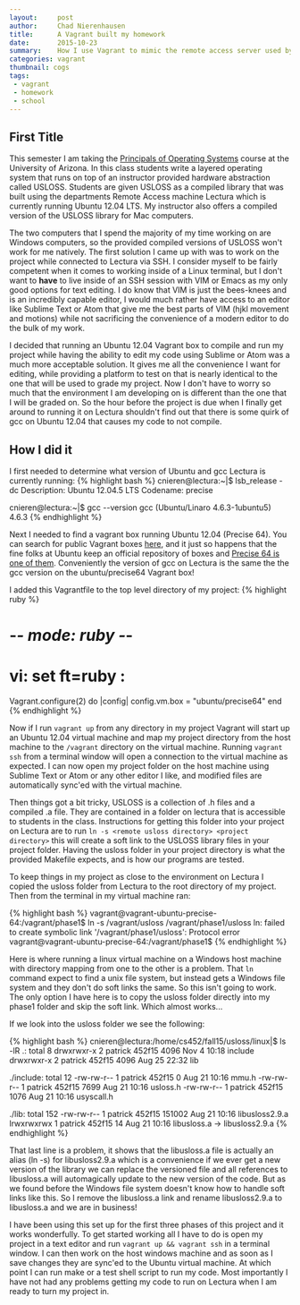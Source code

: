 ```yaml
---
layout:     post
author:     Chad Nierenhausen
title:      A Vagrant built my homework
date:       2015-10-23
summary:    How I use Vagrant to mimic the remote access server used by the Computer Science Department at the University of Arizona.
categories: vagrant
thumbnail: cogs
tags:
 - vagrant
 - homework
 - school
---
```


## First Title
This semester I am taking the [Principals of Operating Systems][class] course at the University of Arizona. In this class students write a layered operating system that runs on top of an instructor provided hardware abstraction called USLOSS. Students are given USLOSS as a compiled library that was built using the departments Remote Access machine Lectura which is currently running Ubuntu 12.04 LTS. My instructor also offers a compiled version of the USLOSS library for Mac computers.

The two computers that I spend the majority of my time working on are Windows computers, so the provided compiled versions of USLOSS won\'t work for me natively. The first solution I came up with was to work on the project while connected to Lectura via SSH. I consider myself to be fairly competent when it comes to working inside of a Linux terminal, but I don\'t want to **have** to live inside of an SSH session with VIM or Emacs as my only good options for text editing. I do know that VIM is just the bees-knees and is an incredibly capable editor, I would much rather have access to an editor like Sublime Text or Atom that give me the best parts of VIM (hjkl movement and motions) while not sacrificing the convenience of a modern editor to do the bulk of my work.

I decided that running an Ubuntu 12.04 Vagrant box to compile and run my project while having the ability to edit my code using Sublime or Atom was a much more acceptable solution. It gives me all the convenience I want for editing, while providing a platform to test on that is nearly identical to the one that will be used to grade my project. Now I don\'t have to worry so much that the environment I am developing on is different than the one that I will be graded on. So the hour before the project is due when I finally get around to running it on Lectura shouldn\'t find out that there is some quirk of gcc on Ubuntu 12.04 that causes my code to not compile.

## How I did it
I first needed to determine what version of Ubuntu and gcc Lectura is currently running:
{% highlight bash %}
cnieren@lectura:~|$  lsb_release -dc
Description:    Ubuntu 12.04.5 LTS
Codename:       precise

cnieren@lectura:~|$  gcc --version
gcc (Ubuntu/Linaro 4.6.3-1ubuntu5) 4.6.3
{% endhighlight %}

Next I needed to find a vagrant box running Ubuntu 12.04 (Precise 64). You can search for public Vagrant boxes [here][boxCloud], and it just so happens that the fine folks at Ubuntu keep an official repository of boxes and [Precise 64 is one of them][precise]. Conveniently the version of gcc on Lectura is the same the the gcc version on the ubuntu/precise64 Vagrant box!

I added this Vagrantfile to the top level directory of my project:
{% highlight ruby %}
# -*- mode: ruby -*-
# vi: set ft=ruby :

Vagrant.configure(2) do |config|
  config.vm.box = "ubuntu/precise64"
end
{% endhighlight %}

Now if I run ```vagrant up``` from any directory in my project Vagrant will start up an Ubuntu 12.04 virtual machine and map my project directory from the host machine to the ```/vagrant``` directory on the virtual machine. Running ```vagrant ssh``` from a terminal window will open a connection to the virtual machine as expected. I can now open my project folder on the host machine using Sublime Text or Atom or any other editor I like, and modified files are automatically sync\'ed with the virtual machine.

Then things got a bit tricky, USLOSS is a collection of .h files and a compiled .a file. They are contained in a folder on lectura that is accessible to students in the class. Instructions for getting this folder into your project on Lectura are to run ```ln -s <remote usloss directory> <project directory>``` this will create a soft link to the USLOSS library files in your project folder. Having the usloss folder in your project directory is what the provided Makefile expects, and is how our programs are tested.

To keep things in my project as close to the environment on Lectura I copied the usloss folder from Lectura to the root directory of my project. Then from the terminal in my virtual machine ran:

{% highlight bash %}
vagrant@vagrant-ubuntu-precise-64:/vagrant/phase1$ ln -s /vagrant/usloss /vagrant/phase1/usloss
ln: failed to create symbolic link '/vagrant/phase1/usloss': Protocol error
vagrant@vagrant-ubuntu-precise-64:/vagrant/phase1$
{% endhighlight %}

Here is where running a linux virtual machine on a Windows host machine with directory mapping from one to the other is a problem. That ```ln``` command expect to find a unix file system, but instead gets a Windows file system and they don\'t do soft links the same. So this isn\'t going to work. The only option I have here is to copy the usloss folder directly into my phase1 folder and skip the soft link. Which almost works...

If we look into the usloss folder we see the following:

{% highlight bash %}
cnieren@lectura:/home/cs452/fall15/usloss/linux|$  ls -lR
.:
total 8
drwxrwxr-x 2 patrick 452f15 4096 Nov  4 10:18 include
drwxrwxr-x 2 patrick 452f15 4096 Aug 25 22:32 lib

./include:
total 12
-rw-rw-r-- 1 patrick 452f15    0 Aug 21 10:16 mmu.h
-rw-rw-r-- 1 patrick 452f15 7699 Aug 21 10:16 usloss.h
-rw-rw-r-- 1 patrick 452f15 1076 Aug 21 10:16 usyscall.h

./lib:
total 152
-rw-rw-r-- 1 patrick 452f15 151002 Aug 21 10:16 libusloss2.9.a
lrwxrwxrwx 1 patrick 452f15     14 Aug 21 10:16 libusloss.a -> libusloss2.9.a
{% endhighlight %}

That last line is a problem, it shows that the libusloss.a file is actually an alias (ln -s) for libusloss2.9.a which is a convenience if we ever get a new version of the library we can replace the versioned file and all references to libusloss.a will automagically update to the new version of the code. But as we found before the Windows file system doesn\'t know how to handle soft links like this. So I remove the libusloss.a link and rename libusloss2.9.a to libusloss.a and we are in business!

I have been using this set up for the first three phases of this project and it works wonderfully. To get started working all I have to do is open my project in a text editor and run ```vagrant up && vagrant ssh``` in a terminal window. I can then work on the host windows machine and as soon as I save changes they are sync\'ed to the Ubuntu virtual machine. At which point I can run make or a test shell script to run my code. Most importantly I have not had any problems getting my code to run on Lectura when I am ready to turn my project in.

[class]: http://www.cs.arizona.edu/courses/cs452.html
[boxCloud]: https://atlas.hashicorp.com/boxes/search
[precise]: https://atlas.hashicorp.com/ubuntu/boxes/precise64
